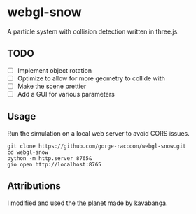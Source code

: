 # webgl-snow
A particle system with collision detection written in three.js.

## TODO

* [ ] Implement object rotation
* [ ] Optimize to allow for more geometry to collide with
* [ ] Make the scene prettier
* [ ] Add a GUI for various parameters

## Usage

Run the simulation on a local web server to avoid CORS issues.

```console
git clone https://github.com/gorge-raccoon/webgl-snow.git
cd webgl-snow
python -m http.server 8765&
gio open http://localhost:8765
```

## Attributions

I modified and used the [the planet](https://www.blendswap.com/blends/view/73246) made by [kavabanga](https://www.blendswap.com/user/kavabanga).

